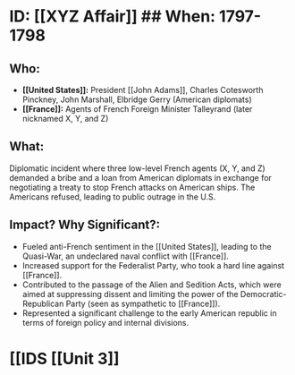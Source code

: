 # ID: [[XYZ Affair]] ## When: 1797-1798
## Who: 
* **[[United States]]:** President [[John Adams]], Charles Cotesworth Pinckney, John Marshall, Elbridge Gerry (American diplomats)
* **[[France]]:**  Agents of French Foreign Minister Talleyrand (later nicknamed X, Y, and Z)

## What: 
Diplomatic incident where three low-level French agents (X, Y, and Z) demanded a bribe and a loan from American diplomats in exchange for negotiating a treaty to stop French attacks on American ships.  The Americans refused, leading to public outrage in the U.S.

## Impact? Why Significant?: 
* Fueled anti-French sentiment in the [[United States]], leading to the Quasi-War, an undeclared naval conflict with [[France]]. 
* Increased support for the Federalist Party, who took a hard line against [[France]].
* Contributed to the passage of the Alien and Sedition Acts, which were aimed at suppressing dissent and limiting the power of the Democratic-Republican Party (seen as sympathetic to [[France]]).
* Represented a significant challenge to the early American republic in terms of foreign policy and internal divisions. 

# [[IDS [[Unit 3]]